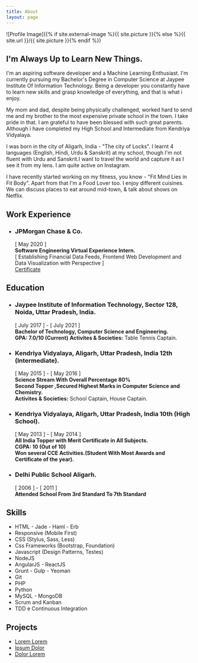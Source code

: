```yaml
---
title: About
layout: page
---
```

![Profile Image]({% if site.external-image %}{{ site.picture }}{% else %}{{ site.url }}/{{ site.picture }}{% endif %})

<h2>I'm Always Up to Learn New Things.</h2>

<p>I'm an aspiring software developer and a Machine Learning Enthusiast. I'm currently pursuing my Bachelor's Degree in Computer Science at Jaypee Institute Of Information Technology. Being a developer you constantly have to learn new skills and grasp knowledge of everything, and that is what i enjoy.</p>

<p>My mom and dad, despite being physically challenged, worked hard to send me and my brother to the most expensive private school in the town. I take pride in that. I am grateful to have been blessed with such great parents. Although i have completed my High School and Intermediate from Kendriya Vidyalaya.</p>

<p>I was born in the city of Aligarh, India - "The city of Locks". I learnt 4 languages (English, Hindi, Urdu & Sanskrit) at my school, though I'm not fluent with Urdu and Sanskrit.I want to travel the world and capture it as I see it from my lens. I am quite active on Instagram.</p>

<p>I have recently started working on my fitness, you know - "Fit Mind Lies in Fit Body". Apart from that I'm a Food Lover too. I enjoy different cuisines. We can discuss places to eat around mid-town, & talk about shows on Netflix.</p>

<h2>Work Experience</h2>

<ul class="work-list">
	<li>
		<h3>JPMorgan Chase & Co.</h3>
		[ May 2020 ]<br>
		<b>Software Engineering Virtual Experience Intern.</b><br>
		[ Establishing Financial Data Feeds, Frontend Web Development and Data Visualization with Perspective ]<br>
		<a href="https://drive.google.com/file/d/1X2eWjv-8ka2HHBaHKmjh-2VdnL_GTH-9/view">Certificate</a><br>
	</li>
</ul>

<h2>Education</h2>

<ul class="education-list">
	<li>			
		<h3>Jaypee Institute of Information Technology, Sector 128, Noida, Uttar Pradesh, India.</h3>
		[ July 2017 ]  - [ July 2021 ]<br>
		<b>Bachelor of Technology, Computer Science and Engineering.</b> <br>
		<b>GPA: 7.0/10 (Current)</b>
		<b>Activites & Societies:</b> 
		Table Tennis Captain.
	</li>
	<li>
		<h3>Kendriya Vidyalaya, Aligarh, Uttar Pradesh, India 12th (Intermediate).</h3>
		[ May 2015 ]  - [ May 2016 ]<br>
		<b>Science Stream With Overall Percentage 80%</b><br>
		<b>Second Topper ,Secured Highest Marks in Computer Science and Chemistry.</b> <br>
		<b>Activites & Societies:</b>
		School Captain, House Captain.
	</li>
	<li>
		<h3>Kendriya Vidyalaya, Aligarh, Uttar Pradesh, India 10th (High School).</h3>
		[ May 2013 ]  - [ May 2014 ]<br>
		<b>All India Topper with Merit Certificate in All Subjects.</b><br>
		<b>CGPA: 10 (Out of 10)</b> <br>
		<b>Won several CCE Activities.(Student With Most Awards and Certificate of the year).</b>
	</li>
	<li>
		<h3>Delhi Public School Aligarh.</h3>
		[ 2006 ]  - [ 2011 ]<br>
		<b>Attended School From 3rd Standard To 7th Standard </b>
	</li>
</ul>


<h2>Skills</h2>

<ul class="skill-list">
	<li>HTML - Jade - Haml - Erb</li>
	<li>Responsive (Mobile First)</li>
	<li>CSS (Stylus, Sass, Less)</li>
	<li>Css Frameworks (Bootstrap, Foundation)</li>
	<li>Javascript (Design Patterns, Testes)</li>
	<li>NodeJS</li>
	<li>AngularJS - ReactJS</li>
	<li>Grunt - Gulp - Yeoman</li>
	<li>Git</li>
	<li>PHP</li>
	<li>Python</li>
	<li>MySQL - MongoDB</li>
	<li>Scrum and Kanban</li>
	<li>TDD e Continuous Integration</li>
</ul>

<h2>Projects</h2>

<ul>
	<li><a href="https://github.com/">Lorem Lorem</a></li>
	<li><a href="https://github.com/">Ipsum Dolor</a></li>
	<li><a href="https://github.com/">Dolor Lorem</a></li>
</ul>
